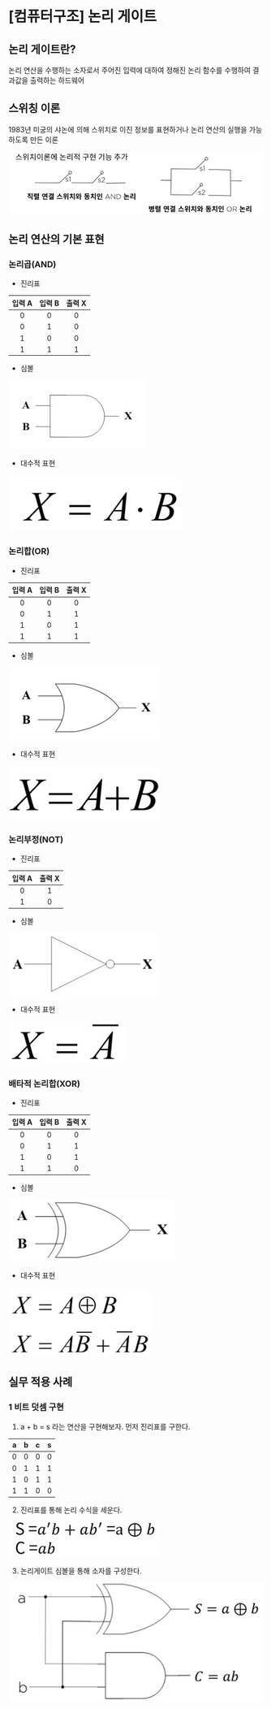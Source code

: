 # [컴퓨터구조] 논리 게이트

## 논리 게이트란?

논리 연산을 수행하는 소자로서 주어진 입력에 대하여 정해진 논리 함수를 수행하여 결과값을 출력하는 하드웨어

## 스위칭 이론

1983년 미궁의 샤논에 의해 스위치로 이진 정보를 표현하거나 논리 연산의 실행을 가능하도록 만든 이론

![스위칭이론](/assets/img/posts/컴퓨터구조/003/003-스위칭이론.jpg)

## 논리 연산의 기본 표현

### 논리곱(AND)
- 진리표 

| 입력 A | 입력 B | 출력 X | 
|:----:|:----:|:---:|
| 0    |  0   |  0   |
| 0    |  1   |  0   |
| 1    |  0   |  0   |
| 1    |  1   |  1   |

- 심볼

![논리곱-심볼](/assets/img/posts/컴퓨터구조/003/003-논리곱-심볼.jpg)

- 대수적 표현

![논리곱-대수적표현](/assets/img/posts/컴퓨터구조/003/003-논리곱-대수적표현.jpg)

### 논리합(OR)
- 진리표

| 입력 A | 입력 B | 출력 X |
|:----:|:----:|:---:|
| 0    |  0   |  0   |
| 0    |  1   |  1   |
| 1    |  0   |  1   |
| 1    |  1   |  1   |

- 심볼

![논리합-심볼](/assets/img/posts/컴퓨터구조/003/003-논리합-심볼.jpg)

- 대수적 표현

![논리합-대수적표현](/assets/img/posts/컴퓨터구조/003/003-논리합-대수적표현.jpg)

### 논리부정(NOT)
- 진리표

| 입력 A | 출력 X |
|:----:|:---:|
| 0    |  1   |
| 1    |  0   |

- 심볼

![논리부정-심볼](/assets/img/posts/컴퓨터구조/003/003-논리부정-심볼.jpg)

- 대수적 표현

![논리부정-대수적표현](/assets/img/posts/컴퓨터구조/003/003-논리부정-대수적표현.jpg)

### 배타적 논리합(XOR)
- 진리표

| 입력 A | 입력 B | 출력 X |
|:----:|:----:|:---:|
| 0    |  0   |  0   |
| 0    |  1   |  1   |
| 1    |  0   |  1   |
| 1    |  1   |  0   |

- 심볼

![배타적논리합-심볼](/assets/img/posts/컴퓨터구조/003/003-배타적논리합-심볼.jpg)

- 대수적 표현

![배타적논리합-대수적표현](/assets/img/posts/컴퓨터구조/003/003-배타적논리합-대수적표현.jpg)

## 실무 적용 사례

### 1 비트 덧셈 구현

1. a + b = s 라는 연산을 구현해보자. 먼저 진리표를 구한다.

| a   | b | c | s |
|:----:|:----:|:---:|:---:|
| 0   |  0   |  0   |0|
| 0   |  1   |  1   |1|
| 1   |  0   |  1   |1|
| 1   |  1   |  0   |0|

2. 진리표를 통해 논리 수식을 세운다.

![사례-수식](/assets/img/posts/컴퓨터구조/003/003-사례-수식.jpg)

3. 논리게이트 심볼을 통해 소자를 구성한다.

![사례-심볼](/assets/img/posts/컴퓨터구조/003/003-사례-심볼.jpg)
